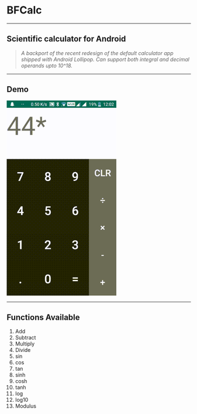 # BFCalc

----
## Scientific calculator for Android

> *A backport of the recent redesign of the default calculator app shipped with Android Lollipop. Can support both integral and decimal operands upto 10^18.*


----
## Demo
![Alt text](https://github.com/shivangchopra11/BFCalc/blob/master/Calculator1.gif)


----
## Functions Available
1. Add
2. Subtract
3. Multiply
4. Divide
5. sin
6. cos
7. tan
8. sinh
9. cosh
10. tanh
11. log
12. log10
13. Modulus
